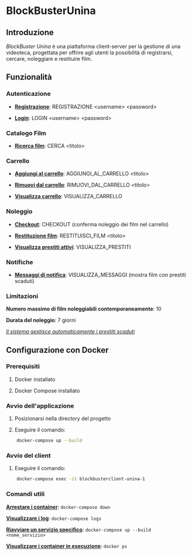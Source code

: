 # **BlockBusterUnina**

## **Introduzione**
 *BlockBuster Unina* è una piattaforma client-server per la gestione di una videoteca, progettata per offrire agli utenti la possibilità di registrarsi, cercare, noleggiare e restituire film.

## **Funzionalità**
### **Autenticazione**
- <ins>**Registrazione**</ins>: REGISTRAZIONE <username\> <password\>

- <ins>**Login**</ins>: LOGIN <username\> <password\>

### **Catalogo Film**
- <ins>**Ricerca film**</ins>: CERCA <titolo\>

### **Carrello**
- <ins>**Aggiungi al carrello**</ins>: AGGIUNGI_AL_CARRELLO <titolo\>

- <ins>**Rimuovi dal carrello**</ins>: RIMUOVI_DAL_CARRELLO <titolo\>

- <ins>**Visualizza carrello**</ins>: VISUALIZZA_CARRELLO

### **Noleggio**
- <ins>**Checkout**</ins>: CHECKOUT (conferma noleggio dei film nel carrello)

- <ins>**Restituzione film**</ins>: RESTITUISCI_FILM <titolo\>

- <ins>**Visualizza prestiti attivi**</ins>: VISUALIZZA_PRESTITI

### **Notifiche**
- <ins>**Messaggi di notifica**</ins>: VISUALIZZA_MESSAGGI (mostra film con prestiti scaduti)

### **Limitazioni**
**Numero massimo di film noleggiabili contemporaneamente**: 10

**Durata del noleggio**: 7 giorni

<ins>*Il sistema gestisce automaticamente i prestiti scaduti*</ins>


## **Configurazione con Docker**
### **Prerequisiti**
1. Docker installato

2. Docker Compose installato

### **Avvio dell'applicazione**

1. Posizionarsi nella directory del progetto

2. Eseguire il comando:
```bash
    docker-compose up --build
```
### **Avvio del client**

1. Eseguire il comando:
```bash
    docker-compose exec -it blockbusterclient-unina-1
```

### **Comandi utili**
<ins>**Arrestare i container**</ins>: `docker-compose down`

<ins>**Visualizzare i log**</ins>: `docker-compose logs`
 
<ins>**Riavviare un servizio specifico**</ins>: `docker-compose up --build <nome_servizio>`

<ins>**Visualizzare i container in esecuzione**</ins>: `docker ps`